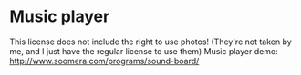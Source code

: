 # Music player
This license does not include the right to use photos! (They're not taken by me, and I just have the regular license to use them)
Music player demo: http://www.soomera.com/programs/sound-board/
